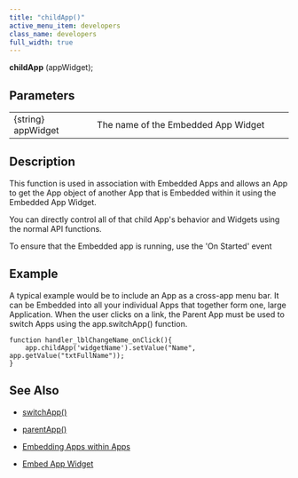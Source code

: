 ```yaml
---
title: "childApp()"
active_menu_item: developers
class_name: developers
full_width: true
---
```



**childApp** (appWidget);

## Parameters

<table>
<tr>
<td width="170">
{string} appWidget

</td>
<td width="1">
</td>
<td width="710">
The name of the Embedded App Widget

</td>
</tr>
</table>

## Description

This function is used in association with Embedded Apps and allows an App to get the App object of another App that is Embedded within it using the Embedded App Widget.

You can directly control all of that child App's behavior and Widgets using the normal API functions.

To ensure that the Embedded app is running, use the 'On Started' event

## Example

A typical example would be to include an App as a cross-app menu bar. It can be Embedded into all your individual Apps that together form one, large Application. When the user clicks on a link, the Parent App must be used to switch Apps using the app.switchApp() function.

    function handler_lblChangeName_onClick(){
        app.childApp('widgetName').setValue("Name", app.getValue("txtFullName"));   
    }  
   

## See Also

 - [switchApp()](/developers/user-guide/scripting-apis/client-api/app-functions/switchapp)

 - [parentApp()](/developers/user-guide/scripting-apis/client-api/app-functions/parentapp)

 - [Embedding Apps within Apps](/developers/user-guide/product-guide/advanced-features/embedding-apps-within-apps/)

 - [Embed App Widget](/developers/user-guide/product-guide/widget-properties-events/advanced/embed-app)

